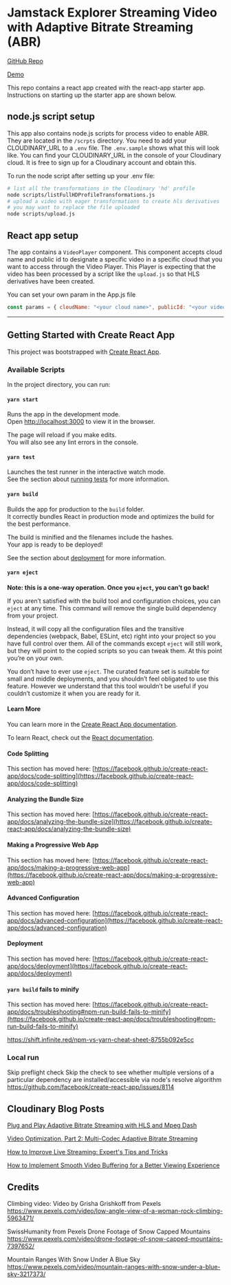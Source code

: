 # Jamstack Explorer Streaming Video with Adaptive Bitrate Streaming (ABR)

[GitHub Repo](https://streaming-video-with-abr.netlify.app/)

[Demo](https://streaming-video-with-abr.netlify.app/)

This repo contains a react app created with the react-app starter app. Instructions on starting up the starter app are shown below.

## node.js script setup

This app also contains node.js scripts for process video to enable ABR. They are located in the `/scrpts` directory.  You need to add your CLOUDINARY_URL to a `.env` file.  The `.env.sample` shows what this will look like.  You can find your CLOUDINARY_URL in the console of your Cloudinary cloud. It is free to sign up for a Cloudinary account and obtain this.

To run the node script after setting up your .env file:

```bash
# list all the transformations in the Cloudinary 'hd' profile
node scripts/listFullHDProfileTransformations.js
# upload a video with eager transformations to create hls derivatives
# you may want to replace the file uploaded
node scripts/upload.js
```

## React app setup

The app contains a `VideoPlayer` component.  This component accepts cloud name and public id
to designate a specific video in a specific cloud that you want to access through the Video Player.  This Player is expecting that the video has been processed by a script like the `upload.js` so that HLS derivatives have been created.

You can set your own param in the App.js file

```JavaScript
const params = { cloudName: "<your cloud name>", publicId: "<your video public id>" };
```

<hr>

## Getting Started with Create React App

This project was bootstrapped with [Create React App](https://github.com/facebook/create-react-app).

### Available Scripts

In the project directory, you can run:

#### `yarn start`

Runs the app in the development mode.\
Open [http://localhost:3000](http://localhost:3000) to view it in the browser.

The page will reload if you make edits.\
You will also see any lint errors in the console.

#### `yarn test`

Launches the test runner in the interactive watch mode.\
See the section about [running tests](https://facebook.github.io/create-react-app/docs/running-tests) for more information.

#### `yarn build`

Builds the app for production to the `build` folder.\
It correctly bundles React in production mode and optimizes the build for the best performance.

The build is minified and the filenames include the hashes.\
Your app is ready to be deployed!

See the section about [deployment](https://facebook.github.io/create-react-app/docs/deployment) for more information.

#### `yarn eject`

**Note: this is a one-way operation. Once you `eject`, you can’t go back!**

If you aren’t satisfied with the build tool and configuration choices, you can `eject` at any time. This command will remove the single build dependency from your project.

Instead, it will copy all the configuration files and the transitive dependencies (webpack, Babel, ESLint, etc) right into your project so you have full control over them. All of the commands except `eject` will still work, but they will point to the copied scripts so you can tweak them. At this point you’re on your own.

You don’t have to ever use `eject`. The curated feature set is suitable for small and middle deployments, and you shouldn’t feel obligated to use this feature. However we understand that this tool wouldn’t be useful if you couldn’t customize it when you are ready for it.

#### Learn More

You can learn more in the [Create React App documentation](https://facebook.github.io/create-react-app/docs/getting-started).

To learn React, check out the [React documentation](https://reactjs.org/).

#### Code Splitting

This section has moved here: [https://facebook.github.io/create-react-app/docs/code-splitting](https://facebook.github.io/create-react-app/docs/code-splitting)

#### Analyzing the Bundle Size

This section has moved here: [https://facebook.github.io/create-react-app/docs/analyzing-the-bundle-size](https://facebook.github.io/create-react-app/docs/analyzing-the-bundle-size)

#### Making a Progressive Web App

This section has moved here: [https://facebook.github.io/create-react-app/docs/making-a-progressive-web-app](https://facebook.github.io/create-react-app/docs/making-a-progressive-web-app)

#### Advanced Configuration

This section has moved here: [https://facebook.github.io/create-react-app/docs/advanced-configuration](https://facebook.github.io/create-react-app/docs/advanced-configuration)

#### Deployment

This section has moved here: [https://facebook.github.io/create-react-app/docs/deployment](https://facebook.github.io/create-react-app/docs/deployment)

#### `yarn build` fails to minify

This section has moved here: [https://facebook.github.io/create-react-app/docs/troubleshooting#npm-run-build-fails-to-minify](https://facebook.github.io/create-react-app/docs/troubleshooting#npm-run-build-fails-to-minify)


https://shift.infinite.red/npm-vs-yarn-cheat-sheet-8755b092e5cc


### Local run
Skip preflight check 
Skip the check to see whether multiple versions of a particular dependency are installed/accessible via node's resolve algorithm
https://github.com/facebook/create-react-app/issues/8114

## Cloudinary Blog Posts

[Plug and Play Adaptive Bitrate Streaming with HLS and Mpeg Dash](https://cloudinary.com/blog/plug_and_play_adaptive_bitrate_streaming_with_hls_and_mpeg_dash)  

[Video Optimization, Part 2: Multi-Codec Adaptive Bitrate Streaming](https://cloudinary.com/blog/video_optimization_part_ii_adaptive_bitrate_streaming_of_multiple_codecs)

[How to Improve Live Streaming: Expert's Tips and Tricks](https://cloudinary.com/blog/video_at_large_scale_contributions_from_the_developer_community)

[How to Implement Smooth Video Buffering for a Better Viewing Experience](https://cloudinary.com/blog/how_to_implement_smooth_video_buffering_for_a_better_viewing_experience)


## Credits
Climbing video: Video by Grisha Grishkoff from Pexels
https://www.pexels.com/video/low-angle-view-of-a-woman-rock-climbing-5963471/

SwissHumanity from Pexels
Drone Footage of Snow Capped Mountains
https://www.pexels.com/video/drone-footage-of-snow-capped-mountains-7397652/

Mountain Ranges With Snow Under A Blue Sky
https://www.pexels.com/video/mountain-ranges-with-snow-under-a-blue-sky-3217373/




